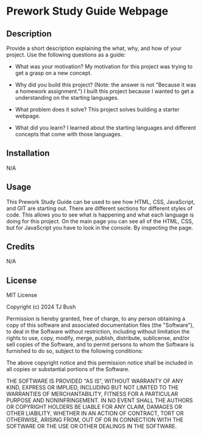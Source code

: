   # Prework Study Guide Webpage

## Description

Provide a short description explaining the what, why, and how of your project. Use the following questions as a guide:

- What was your motivation?
My motivation for this project was trying to get a grasp on a new concept.

- Why did you build this project? (Note: the answer is not "Because it was a homework assignment.")
I built this project because I wanted to get a understanding on the starting languages.

- What problem does it solve?
This project solves building a starter webpage.

- What did you learn?
I learned about the starting languages and different concepts that come with those languages.

## Installation

N/A

## Usage

This Prework Study Guide can be used to see how HTML, CSS, JavaScript, and GIT are starting out. There are different sections for different styles of code. This allows you to see what is happening and what each language is doing for this project. On the main page you can see all of the HTML, CSS, but for JavaScript you have to look in the console. By inspecting the page.

## Credits

N/A

## License

MIT License

Copyright (c) 2024 TJ Bush

Permission is hereby granted, free of charge, to any person obtaining a copy
of this software and associated documentation files (the "Software"), to deal
in the Software without restriction, including without limitation the rights
to use, copy, modify, merge, publish, distribute, sublicense, and/or sell
copies of the Software, and to permit persons to whom the Software is
furnished to do so, subject to the following conditions:

The above copyright notice and this permission notice shall be included in all
copies or substantial portions of the Software.

THE SOFTWARE IS PROVIDED "AS IS", WITHOUT WARRANTY OF ANY KIND, EXPRESS OR
IMPLIED, INCLUDING BUT NOT LIMITED TO THE WARRANTIES OF MERCHANTABILITY,
FITNESS FOR A PARTICULAR PURPOSE AND NONINFRINGEMENT. IN NO EVENT SHALL THE
AUTHORS OR COPYRIGHT HOLDERS BE LIABLE FOR ANY CLAIM, DAMAGES OR OTHER
LIABILITY, WHETHER IN AN ACTION OF CONTRACT, TORT OR OTHERWISE, ARISING FROM,
OUT OF OR IN CONNECTION WITH THE SOFTWARE OR THE USE OR OTHER DEALINGS IN THE
SOFTWARE.
